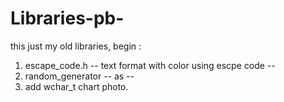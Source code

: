# Libraries-pb-
this just my old libraries,
begin : 
1. escape_code.h             -- text format with color using escpe code --
2. random_generator          -- as --
3. add wchar_t chart photo.
